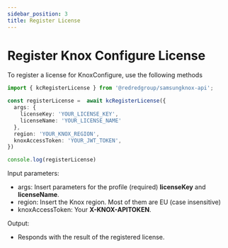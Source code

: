 ```yaml
---
sidebar_position: 3
title: Register License
---
```


# Register Knox Configure License

To register a license for KnoxConfigure, use the following methods

```ts
import { kcRegisterLicense } from '@redredgroup/samsungknox-api';

const registerLicense =  await kcRegisterLicense({
  args: {
    licenseKey: 'YOUR_LICENSE_KEY',
    licenseName: 'YOUR_LICENSE_NAME'
  },
  region: 'YOUR_KNOX_REGION',
  knoxAccessToken: 'YOUR_JWT_TOKEN',
})

console.log(registerLicense)
```

Input parameters:

- args: Insert parameters for the profile (required) **licenseKey** and **licenseName**. 
- region: Insert the Knox region. Most of them are EU (case insensitive)
- knoxAccessToken: Your **X-KNOX-APITOKEN**.

Output:

- Responds with the result of the registered license.